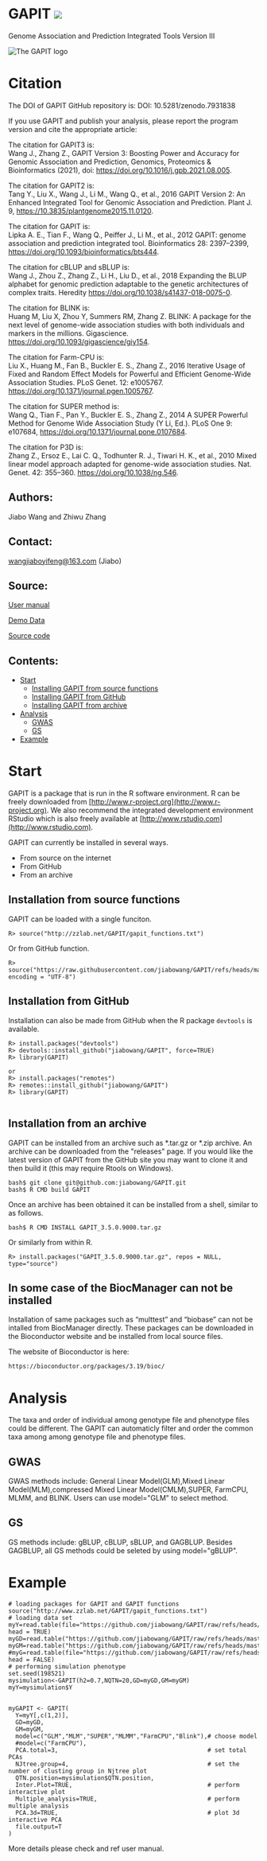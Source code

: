 
GAPIT [![](https://img.shields.io/badge/Issues-0%2B-brightgreen.svg)](https://github.com/jiabowang/GAPIT/issues)
===========

Genome Association and Prediction Integrated Tools Version III

![The GAPIT logo](man/figures/LOGO_WEB.png "Genome Association and Prediction Integrated Tools logo")


Citation
=====

The DOI of GAPIT GitHub repository is:
DOI: 10.5281/zenodo.7931838

If you use GAPIT and publish your analysis, please report the program version and cite the appropriate article:

  
The citation for GAPIT3 is:    
Wang J., Zhang Z., GAPIT Version 3: Boosting Power and Accuracy for Genomic Association and Prediction, Genomics, Proteomics & Bioinformatics (2021), doi: https://doi.org/10.1016/j.gpb.2021.08.005.

The citation for GAPIT2 is:    
Tang Y., Liu X., Wang J., Li M., Wang Q., et al., 2016 GAPIT Version 2: An Enhanced Integrated Tool for Genomic Association and Prediction. Plant J. 9, https://10.3835/plantgenome2015.11.0120.
  
The citation for GAPIT is:    
Lipka A. E., Tian F., Wang Q., Peiffer J., Li M., et al., 2012 GAPIT: genome association and prediction integrated tool. Bioinformatics 28: 2397–2399, https://doi.org/10.1093/bioinformatics/bts444.

The citation for cBLUP and sBLUP is:    
Wang J., Zhou Z., Zhang Z., Li H., Liu D., et al., 2018 Expanding the BLUP alphabet for genomic prediction adaptable to the genetic architectures of complex traits. Heredity https://doi.org/10.1038/s41437-018-0075-0.

The citation for BLINK is:    
Huang M, Liu X, Zhou Y, Summers RM, Zhang Z. BLINK: A package for the next level of genome-wide association studies with both individuals and markers in the millions. Gigascience. https://doi.org/10.1093/gigascience/giy154.

The citation for Farm-CPU is:    
Liu X., Huang M., Fan B., Buckler E. S., Zhang Z., 2016 Iterative Usage of Fixed and Random Effect Models for Powerful and Efficient Genome-Wide Association Studies. PLoS Genet. 12: e1005767. https://doi.org/10.1371/journal.pgen.1005767.

The citation for SUPER method is:    
Wang Q., Tian F., Pan Y., Buckler E. S., Zhang Z., 2014 A SUPER Powerful Method for Genome Wide Association Study (Y Li, Ed.). PLoS One 9: e107684, https://doi.org/10.1371/journal.pone.0107684.

The citation for P3D is:    
Zhang Z., Ersoz E., Lai C. Q., Todhunter R. J., Tiwari H. K., et al., 2010 Mixed linear model approach adapted for genome-wide association studies. Nat. Genet. 42: 355–360. https://doi.org/10.1038/ng.546.


Authors: 
-----

Jiabo Wang and Zhiwu Zhang

Contact:
-----

wangjiaboyifeng@163.com (Jiabo)

Source:
-----

[User manual](https://github.com/jiabowang/GAPIT/raw/refs/heads/master/Documents/gapit_help_document.pdf)

[Demo Data](https://github.com/jiabowang/GAPIT/raw/refs/heads/master/Documents/GAPIT_Tutorial_Data.zip)

[Source code](https://raw.githubusercontent.com/jiabowang/GAPIT/refs/heads/master/gapit_functions.txt)

Contents:
-----

   
   * [Start](#start)
      * [Installing GAPIT from source functions](#installation-from-source-functions)
      * [Installing GAPIT from GitHub](#installation-from-github)
      * [Installing GAPIT from archive](#installation-from-an-archive)
   * [Analysis](#analysis)
      * [GWAS](#gwas)
      * [GS](#gs)
   * [Example](#example)


Start
======


GAPIT is a package that is run in the R software environment.
R can be freely downloaded from [http://www.r-project.org](http://www.r-project.org).
We also recommend the integrated development environment RStudio which is also freely available at [http://www.rstudio.com](http://www.rstudio.com).


GAPIT can currently be installed in several ways.

- From source on the internet
- From GitHub
- From an archive


## Installation from source functions

GAPIT can be loaded with a single funciton. 


```
R> source("http://zzlab.net/GAPIT/gapit_functions.txt")
```

Or from GitHub function.
```
R> source("https://raw.githubusercontent.com/jiabowang/GAPIT/refs/heads/master/gapit_functions.txt", encoding = "UTF-8")
```

## Installation from GitHub

Installation can also be made from GitHub when the R package `devtools` is available.

```
R> install.packages("devtools")
R> devtools::install_github("jiabowang/GAPIT", force=TRUE)
R> library(GAPIT)

or
R> install.packages("remotes")
R> remotes::install_github("jiabowang/GAPIT")
R> library(GAPIT)


```

## Installation from an archive


GAPIT can be installed from an archive such as \*.tar.gz or \*.zip archive.
An archive can be downloaded from the "releases" page.
If you would like the latest version of GAPIT from the GitHub site you may want to clone it and then build it (this may require Rtools on Windows).

```
bash$ git clone git@github.com:jiabowang/GAPIT.git
bash$ R CMD build GAPIT
```

Once an archive has been obtained it can be installed from a shell, similar to as follows.


```
bash$ R CMD INSTALL GAPIT_3.5.0.9000.tar.gz
```

Or similarly from within R.

```
R> install.packages("GAPIT_3.5.0.9000.tar.gz", repos = NULL, type="source")
```

## In some case of the BiocManager can not be installed

Installation of same packages such as “multtest” and “biobase” can not be intalled from BiocManager directly. These packages can be downloaded in the Bioconductor website and be installed from local source files.

The website of Bioconductor is here:

```
https://bioconductor.org/packages/3.19/bioc/
```

Analysis
======

The taxa and order of individual among genotype file and phenotype files could be different. The GAPIT can automaticly filter and order the common taxa among among genotype file and phenotype files.

GWAS
-----
GWAS methods include: General Linear Model(GLM),Mixed Linear Model(MLM),compressed Mixed Linear Model(CMLM),SUPER, FarmCPU, MLMM, and BLINK. Users can use model="GLM" to select method. 

GS
-----
GS methods include: gBLUP, cBLUP, sBLUP, and GAGBLUP. Besides GAGBLUP, all GS methods could be seleted by using model="gBLUP".

   
Example
=====


```
# loading packages for GAPIT and GAPIT functions
source("http://www.zzlab.net/GAPIT/gapit_functions.txt")
# loading data set
myY=read.table(file="https://github.com/jiabowang/GAPIT/raw/refs/heads/master/Documents/mdp_traits.txt", head = TRUE)
myGD=read.table("https://github.com/jiabowang/GAPIT/raw/refs/heads/master/Documents/mdp_numeric.txt",head=T)
myGM=read.table("https://github.com/jiabowang/GAPIT/raw/refs/heads/master/Documents/mdp_SNP_information.txt",head=T)
#myG=read.table(file="https://github.com/jiabowang/GAPIT/raw/refs/heads/master/Documents/mdp_genotype_test.hmp.txt", head = FALSE)
# performing simulation phenotype
set.seed(198521)
mysimulation<-GAPIT(h2=0.7,NQTN=20,GD=myGD,GM=myGM)
myY=mysimulation$Y


myGAPIT <- GAPIT(
  Y=myY[,c(1,2)],
  GD=myGD,
  GM=myGM,
  model=c("GLM","MLM","SUPER","MLMM","FarmCPU","Blink"),# choose model
  #model=c("FarmCPU"),
  PCA.total=3,                                          # set total PCAs
  NJtree.group=4,                                       # set the number of clusting group in Njtree plot
  QTN.position=mysimulation$QTN.position,
  Inter.Plot=TRUE,                                      # perform interactive plot
  Multiple_analysis=TRUE,                               # perform multiple analysis
  PCA.3d=TRUE,                                          # plot 3d interactive PCA
  file.output=T
)
```
More details please check and ref user manual.

